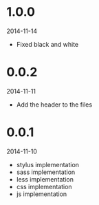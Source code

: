 # 1.0.0

2014-11-14

- Fixed black and white

# 0.0.2

2014-11-11

- Add the header to the files

# 0.0.1

2014-11-10

 - stylus implementation
 - sass implementation
 - less implementation
 - css implementation
 - js implementation
